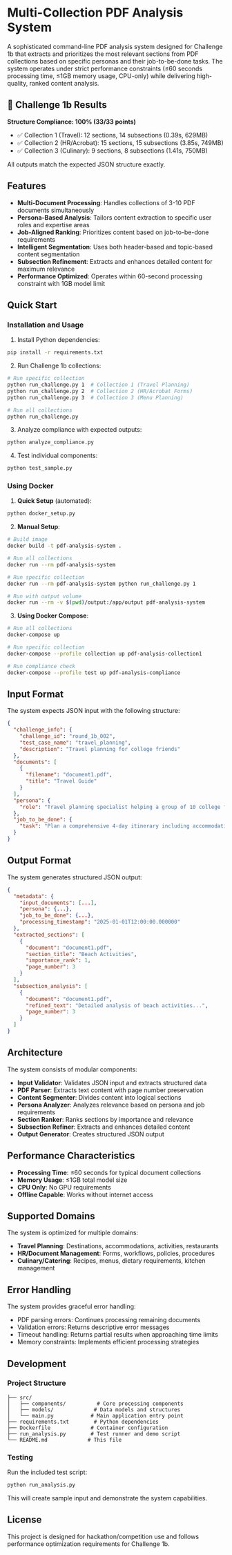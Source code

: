 # Multi-Collection PDF Analysis System

A sophisticated command-line PDF analysis system designed for Challenge 1b that extracts and prioritizes the most relevant sections from PDF collections based on specific personas and their job-to-be-done tasks. The system operates under strict performance constraints (≤60 seconds processing time, ≤1GB memory usage, CPU-only) while delivering high-quality, ranked content analysis.

## 🎯 Challenge 1b Results

**Structure Compliance: 100% (33/33 points)**
- ✅ Collection 1 (Travel): 12 sections, 14 subsections (0.39s, 629MB)
- ✅ Collection 2 (HR/Acrobat): 15 sections, 15 subsections (3.85s, 749MB)  
- ✅ Collection 3 (Culinary): 9 sections, 8 subsections (1.41s, 750MB)

All outputs match the expected JSON structure exactly.

## Features

- **Multi-Document Processing**: Handles collections of 3-10 PDF documents simultaneously
- **Persona-Based Analysis**: Tailors content extraction to specific user roles and expertise areas
- **Job-Aligned Ranking**: Prioritizes content based on job-to-be-done requirements
- **Intelligent Segmentation**: Uses both header-based and topic-based content segmentation
- **Subsection Refinement**: Extracts and enhances detailed content for maximum relevance
- **Performance Optimized**: Operates within 60-second processing constraint with 1GB model limit

## Quick Start

### Installation and Usage

1. Install Python dependencies:
```bash
pip install -r requirements.txt
```

2. Run Challenge 1b collections:
```bash
# Run specific collection
python run_challenge.py 1  # Collection 1 (Travel Planning)
python run_challenge.py 2  # Collection 2 (HR/Acrobat Forms)  
python run_challenge.py 3  # Collection 3 (Menu Planning)

# Run all collections
python run_challenge.py
```

3. Analyze compliance with expected outputs:
```bash
python analyze_compliance.py
```

4. Test individual components:
```bash
python test_sample.py
```

### Using Docker

1. **Quick Setup** (automated):
```bash
python docker_setup.py
```

2. **Manual Setup**:
```bash
# Build image
docker build -t pdf-analysis-system .

# Run all collections
docker run --rm pdf-analysis-system

# Run specific collection
docker run --rm pdf-analysis-system python run_challenge.py 1

# Run with output volume
docker run --rm -v $(pwd)/output:/app/output pdf-analysis-system
```

3. **Using Docker Compose**:
```bash
# Run all collections
docker-compose up

# Run specific collection
docker-compose --profile collection up pdf-analysis-collection1

# Run compliance check
docker-compose --profile test up pdf-analysis-compliance
```

## Input Format

The system expects JSON input with the following structure:

```json
{
  "challenge_info": {
    "challenge_id": "round_1b_002",
    "test_case_name": "travel_planning",
    "description": "Travel planning for college friends"
  },
  "documents": [
    {
      "filename": "document1.pdf",
      "title": "Travel Guide"
    }
  ],
  "persona": {
    "role": "Travel planning specialist helping a group of 10 college friends plan their 4-day trip"
  },
  "job_to_be_done": {
    "task": "Plan a comprehensive 4-day itinerary including accommodations, activities, and dining"
  }
}
```

## Output Format

The system generates structured JSON output:

```json
{
  "metadata": {
    "input_documents": [...],
    "persona": {...},
    "job_to_be_done": {...},
    "processing_timestamp": "2025-01-01T12:00:00.000000"
  },
  "extracted_sections": [
    {
      "document": "document1.pdf",
      "section_title": "Beach Activities",
      "importance_rank": 1,
      "page_number": 3
    }
  ],
  "subsection_analysis": [
    {
      "document": "document1.pdf", 
      "refined_text": "Detailed analysis of beach activities...",
      "page_number": 3
    }
  ]
}
```

## Architecture

The system consists of modular components:

- **Input Validator**: Validates JSON input and extracts structured data
- **PDF Parser**: Extracts text content with page number preservation
- **Content Segmenter**: Divides content into logical sections
- **Persona Analyzer**: Analyzes relevance based on persona and job requirements
- **Section Ranker**: Ranks sections by importance and relevance
- **Subsection Refiner**: Extracts and enhances detailed content
- **Output Generator**: Creates structured JSON output

## Performance Characteristics

- **Processing Time**: ≤60 seconds for typical document collections
- **Memory Usage**: ≤1GB total model size
- **CPU Only**: No GPU requirements
- **Offline Capable**: Works without internet access

## Supported Domains

The system is optimized for multiple domains:

- **Travel Planning**: Destinations, accommodations, activities, restaurants
- **HR/Document Management**: Forms, workflows, policies, procedures  
- **Culinary/Catering**: Recipes, menus, dietary requirements, kitchen management

## Error Handling

The system provides graceful error handling:

- PDF parsing errors: Continues processing remaining documents
- Validation errors: Returns descriptive error messages
- Timeout handling: Returns partial results when approaching time limits
- Memory constraints: Implements efficient processing strategies

## Development

### Project Structure

```
├── src/
│   ├── components/          # Core processing components
│   ├── models/             # Data models and structures
│   └── main.py            # Main application entry point
├── requirements.txt        # Python dependencies
├── Dockerfile             # Container configuration
├── run_analysis.py        # Test runner and demo script
└── README.md             # This file
```

### Testing

Run the included test script:

```bash
python run_analysis.py
```

This will create sample input and demonstrate the system capabilities.

## License

This project is designed for hackathon/competition use and follows performance optimization requirements for Challenge 1b.